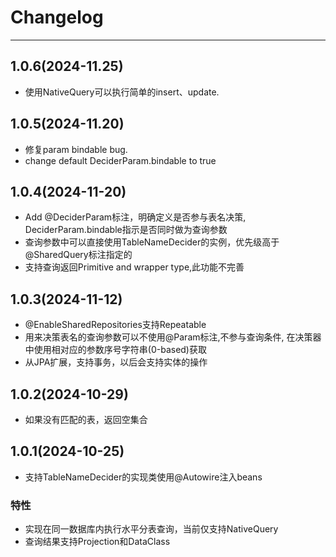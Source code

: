 # Changelog

-------------------------------------------------------------------------------------------------------------
## 1.0.6(2024-11.25)
* 使用NativeQuery可以执行简单的insert、update.

## 1.0.5(2024-11.20)

* 修复param bindable bug.
* change default DeciderParam.bindable to true

## 1.0.4(2024-11-20)

* Add @DeciderParam标注，明确定义是否参与表名决策, DeciderParam.bindable指示是否同时做为查询参数
* 查询参数中可以直接使用TableNameDecider的实例，优先级高于@SharedQuery标注指定的
* 支持查询返回Primitive and wrapper type,此功能不完善


## 1.0.3(2024-11-12)

* @EnableSharedRepositories支持Repeatable
* 用来决策表名的查询参数可以不使用@Param标注,不参与查询条件, 在决策器中使用相对应的参数序号字符串(0-based)获取
* 从JPA扩展，支持事务，以后会支持实体的操作

## 1.0.2(2024-10-29)

* 如果没有匹配的表，返回空集合

## 1.0.1(2024-10-25)

* 支持TableNameDecider的实现类使用@Autowire注入beans

### 特性

* 实现在同一数据库内执行水平分表查询，当前仅支持NativeQuery
* 查询结果支持Projection和DataClass
